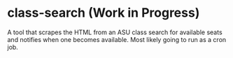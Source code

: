 # class-search (Work in Progress)

A tool that scrapes the HTML from an ASU class search for available seats and notifies when one becomes available. Most likely going to run as a cron job.
